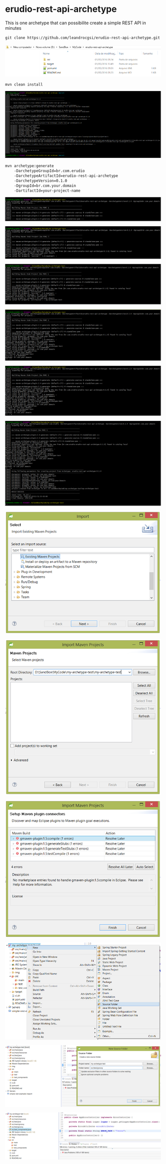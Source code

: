 # erudio-rest-api-archetype

This is one archetype that can possibilite create a simple REST API in minutes

```
git clone https://github.com/leandrocgsi/erudio-rest-api-archetype.git
```

![OpenFolder](https://github.com/leandrocgsi/erudio-rest-api-archetype/blob/master/img/1-OpenFolder.png?raw=true)


```
mvn clean install
```

![CleanInstall](https://github.com/leandrocgsi/erudio-rest-api-archetype/blob/master/img/2-CleanInstall.png?raw=true)

```
mvn archetype:generate 
	-DarchetypeGroupId=br.com.erudio
	-DarchetypeArtifactId=erudio-rest-api-archetype
	-DarchetypeVersion=0.1.0
	-DgroupId=br.com.your.domain
	-DartifactId=your-project-name
```

![GenerateProject](https://github.com/leandrocgsi/erudio-rest-api-archetype/blob/master/img/3-GenerateProject.png?raw=true)

![Building1](https://github.com/leandrocgsi/erudio-rest-api-archetype/blob/master/img/4-Building.png?raw=true)

![Building2](https://github.com/leandrocgsi/erudio-rest-api-archetype/blob/master/img/5-Building.png?raw=true)

![Building3](https://github.com/leandrocgsi/erudio-rest-api-archetype/blob/master/img/6-Building.png?raw=true)

![Building4](https://github.com/leandrocgsi/erudio-rest-api-archetype/blob/master/img/7-Building.png?raw=true)

![Building5](https://github.com/leandrocgsi/erudio-rest-api-archetype/blob/master/img/8-Building.png?raw=true)

![Importing1](https://github.com/leandrocgsi/erudio-rest-api-archetype/blob/master/img/9-Importing.png?raw=true)

![Importing2](https://github.com/leandrocgsi/erudio-rest-api-archetype/blob/master/img/10-Importing.png?raw=true)

![Importing3](https://github.com/leandrocgsi/erudio-rest-api-archetype/blob/master/img/11-Importing.png?raw=true)

![CreatingSourceFolders1](https://github.com/leandrocgsi/erudio-rest-api-archetype/blob/master/img/12-CreatingSourceFolders.png?raw=true)

![CreatingSourceFolders2](https://github.com/leandrocgsi/erudio-rest-api-archetype/blob/master/img/13-CreatingSourceFolders-CreatingSourceFolders.png?raw=true)

![Final](https://github.com/leandrocgsi/erudio-rest-api-archetype/blob/master/img/14-Final.png?raw=true)
